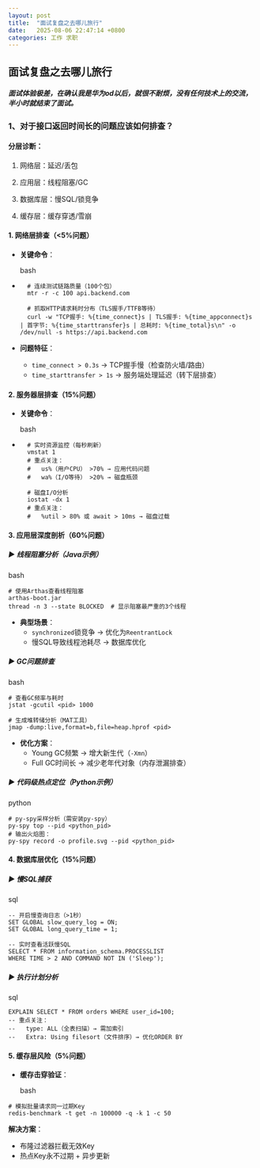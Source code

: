 ```yaml
---
layout: post
title:  "面试复盘之去哪儿旅行"
date:   2025-08-06 22:47:14 +0800
categories: 工作 求职
---
```

## 面试复盘之去哪儿旅行

##### 面试体验极差，在确认我是华为od以后，就很不耐烦，没有任何技术上的交流，半小时就结束了面试。


### 1、对于接口返回时间长的问题应该如何排查？

#### 分层诊断：

1. 网络层：延迟/丢包

2. 应用层：线程阻塞/GC

3. 数据库层：慢SQL/锁竞争

4. 缓存层：缓存穿透/雪崩

#### 1. **网络层排查（<5%问题）**

- **关键命令**：

    bash

- ```
    # 连续测试链路质量（100个包）
    mtr -r -c 100 api.backend.com
    
    # 抓取HTTP请求耗时分布（TLS握手/TTFB等待）
    curl -w "TCP握手: %{time_connect}s | TLS握手: %{time_appconnect}s | 首字节: %{time_starttransfer}s | 总耗时: %{time_total}s\n" -o /dev/null -s https://api.backend.com
    ```

- **问题特征**：

    - `time_connect > 0.3s` → TCP握手慢（检查防火墙/路由）
    - `time_starttransfer > 1s` → 服务端处理延迟（转下层排查）

#### 2. **服务器层排查（15%问题）**

- **关键命令**：

    bash

- ```
    # 实时资源监控（每秒刷新）
    vmstat 1
    # 重点关注： 
    #   us%（用户CPU） >70% → 应用代码问题 
    #   wa%（I/O等待） >20% → 磁盘瓶颈
    
    # 磁盘I/O分析
    iostat -dx 1
    # 重点关注： 
    #   %util > 80% 或 await > 10ms → 磁盘过载
    ```

#### 3. **应用层深度剖析（60%问题）**

##### ▶ 线程阻塞分析（Java示例）

bash

```
# 使用Arthas查看线程阻塞
arthas-boot.jar
thread -n 3 --state BLOCKED  # 显示阻塞最严重的3个线程
```

- **典型场景**：
    - `synchronized`锁竞争 → 优化为`ReentrantLock`
    - 慢SQL导致线程池耗尽 → 数据库优化

##### ▶ GC问题排查

bash

```
# 查看GC频率与耗时
jstat -gcutil <pid> 1000

# 生成堆转储分析（MAT工具）
jmap -dump:live,format=b,file=heap.hprof <pid>
```

- **优化方案**：
    - Young GC频繁 → 增大新生代（`-Xmn`）
    - Full GC时间长 → 减少老年代对象（内存泄漏排查）

##### ▶ 代码级热点定位（Python示例）

python

```
# py-spy采样分析（需安装py-spy）
py-spy top --pid <python_pid>
# 输出火焰图：
py-spy record -o profile.svg --pid <python_pid>
```

#### 4. **数据库层优化（15%问题）**

##### ▶ 慢SQL捕获

sql

```
-- 开启慢查询日志（>1秒）
SET GLOBAL slow_query_log = ON;
SET GLOBAL long_query_time = 1;

-- 实时查看活跃慢SQL
SELECT * FROM information_schema.PROCESSLIST 
WHERE TIME > 2 AND COMMAND NOT IN ('Sleep');
```

##### ▶ 执行计划分析

sql

```
EXPLAIN SELECT * FROM orders WHERE user_id=100;
-- 重点关注：
--   type: ALL（全表扫描）→ 需加索引
--   Extra: Using filesort（文件排序）→ 优化ORDER BY
```

#### 5. **缓存层风险（5%问题）**

- **缓存击穿验证**：

    bash

```
# 模拟批量请求同一过期Key
redis-benchmark -t get -n 100000 -q -k 1 -c 50
```

**解决方案**：

- 布隆过滤器拦截无效Key
- 热点Key永不过期 + 异步更新
